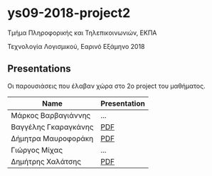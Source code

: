 # ys09-2018-project2

Τμήμα Πληροφορικής και Τηλεπικοινωνιών, ΕΚΠΑ

Τεχνολογία Λογισμικού, Εαρινό Εξάμηνο 2018

## Presentations
Οι παρουσιάσεις που έλαβαν χώρα στο 2ο project του μαθήματος.

|Name|Presentation|
|----|-----|
|Μάρκος Βαρβαγιάννης | ... |
|Βαγγέλης Γκαραγκάνης | [PDF](ux.pdf) |
|Δήμητρα Μαυροφοράκη | [PDF](reverse_proxy.pdf) |
|Γιώργος Μίχας | ... |
|Δημήτρης Χαλάτσης | [PDF](scala.pdf) |

